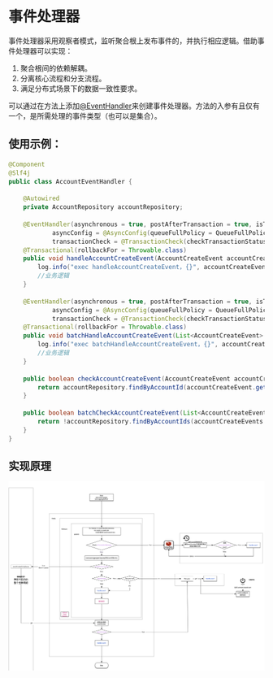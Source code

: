 # 事件处理器
事件处理器采用观察者模式，监听聚合根上发布事件的，并执行相应逻辑。借助事件处理器可以实现：  
1. 聚合根间的依赖解耦。  
2. 分离核心流程和分支流程。  
3. 满足分布式场景下的数据一致性要求。  

可以通过在方法上添加[@EventHandler](/zh-cn/aggdocs/tutorial/api.html#%40EventHandler)来创建事件处理器。方法的入参有且仅有一个，是所需处理的事件类型（也可以是集合）。  

## 使用示例：
```java
@Component
@Slf4j
public class AccountEventHandler {

    @Autowired
    private AccountRepository accountRepository;

    @EventHandler(asynchronous = true, postAfterTransaction = true, isTransactionMessage = true,
            asyncConfig = @AsyncConfig(queueFullPolicy = QueueFullPolicy.DISCARD),
            transactionCheck = @TransactionCheck(checkTransactionStatusMethod = "checkAccountCreateEvent"))
    @Transactional(rollbackFor = Throwable.class)
    public void handleAccountCreateEvent(AccountCreateEvent accountCreateEvent) {
        log.info("exec handleAccountCreateEvent，{}", accountCreateEvent);
        //业务逻辑
    }

    @EventHandler(asynchronous = true, postAfterTransaction = true, isTransactionMessage = true,
            asyncConfig = @AsyncConfig(queueFullPolicy = QueueFullPolicy.DISCARD),
            transactionCheck = @TransactionCheck(checkTransactionStatusMethod = "batchCheckAccountCreateEvent"))
    @Transactional(rollbackFor = Throwable.class)
    public void batchHandleAccountCreateEvent(List<AccountCreateEvent> accountCreateEvents) {
        log.info("exec batchHandleAccountCreateEvent，{}", accountCreateEvents);
        //业务逻辑
    }

    public boolean checkAccountCreateEvent(AccountCreateEvent accountCreateEvent) {
        return accountRepository.findByAccountId(accountCreateEvent.getAccountId()) != null;
    }

    public boolean batchCheckAccountCreateEvent(List<AccountCreateEvent> accountCreateEvents) {
        return !accountRepository.findByAccountIds(accountCreateEvents.stream().map(AccountCreateEvent::getAccountId).collect(Collectors.toList())).isEmpty();
    }
}
```
## 实现原理
![事件实现原理](../img/event_implementation.jpg)